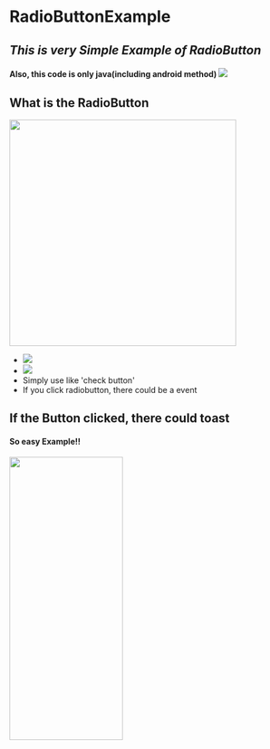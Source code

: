 # RadioButtonExample
## _This is very Simple Example of RadioButton_
#### Also, this code is only java(including android method) <img src ="https://img.shields.io/badge/Java-yellow.svg?&style=flat&logo=java&logoColor=white"/>

## What is the RadioButton

<img src = "https://user-images.githubusercontent.com/76798832/129898251-1034d92d-9a80-4098-8c26-31e4a39b81a6.png" width="400" height="400"/>

- <img src = "https://img.shields.io/badge/RadioButton-%20-blue"/>
- <img src = "https://img.shields.io/badge/RadioGroup-%20-blue"/>
- Simply use like 'check button'
- If you click radiobutton, there could be a event <br/>

## If the Button clicked, there could toast <br/>
#### So easy Example!!
<img src = "https://user-images.githubusercontent.com/76798832/130123170-f31a60b8-890a-4565-9216-783ac90d92ba.gif" width="200" height="500"/>


  

